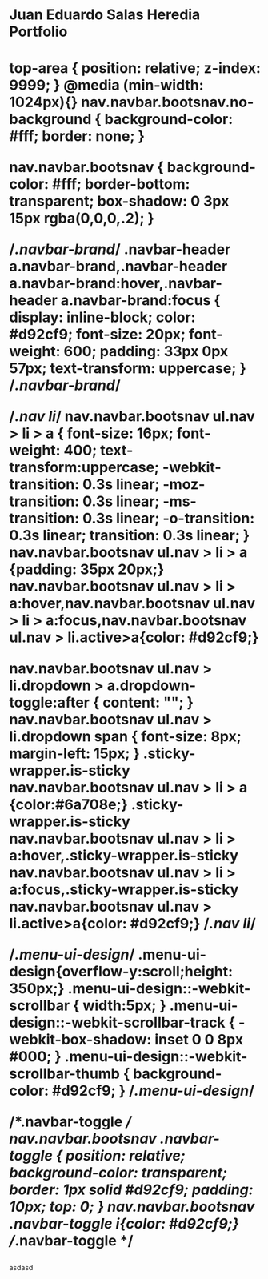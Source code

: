 # Juan Eduardo Salas Heredia Portfolio
<!DOCTYPE html>
<html>
<body>
<h1>top-area {
    position: relative;
    z-index: 9999;
}
@media (min-width: 1024px){}
nav.navbar.bootsnav.no-background {
    background-color: #fff;
    border: none;
}

nav.navbar.bootsnav {
    background-color: #fff;
    border-bottom: transparent;
    box-shadow: 0 3px 15px rgba(0,0,0,.2);
}

/*.navbar-brand*/
.navbar-header a.navbar-brand,.navbar-header a.navbar-brand:hover,.navbar-header a.navbar-brand:focus {
    display: inline-block;
    color: #d92cf9;
    font-size: 20px;
    font-weight: 600;
    padding: 33px 0px 57px;
    text-transform: uppercase;
}
/*.navbar-brand*/

/*.nav li*/
nav.navbar.bootsnav ul.nav > li > a {
    font-size: 16px;
    font-weight: 400;
    text-transform:uppercase;
    -webkit-transition: 0.3s linear; 
    -moz-transition: 0.3s linear; 
    -ms-transition: 0.3s linear; 
    -o-transition: 0.3s linear; 
    transition: 0.3s linear;
}
nav.navbar.bootsnav ul.nav > li > a {padding: 35px 20px;}
nav.navbar.bootsnav ul.nav > li > a:hover,nav.navbar.bootsnav ul.nav > li > a:focus,nav.navbar.bootsnav ul.nav > li.active>a{color: #d92cf9;}

nav.navbar.bootsnav ul.nav > li.dropdown > a.dropdown-toggle:after {
    content: "";
}
nav.navbar.bootsnav ul.nav > li.dropdown span {
    font-size: 8px;
    margin-left: 15px;
}
.sticky-wrapper.is-sticky nav.navbar.bootsnav ul.nav > li > a {color:#6a708e;}
.sticky-wrapper.is-sticky nav.navbar.bootsnav ul.nav > li > a:hover,.sticky-wrapper.is-sticky nav.navbar.bootsnav ul.nav > li > a:focus,.sticky-wrapper.is-sticky nav.navbar.bootsnav ul.nav > li.active>a{color: #d92cf9;}
/*.nav li*/



/*.menu-ui-design*/
.menu-ui-design{overflow-y:scroll;height: 350px;}
.menu-ui-design::-webkit-scrollbar {
    width:5px;
}
.menu-ui-design::-webkit-scrollbar-track {
    -webkit-box-shadow: inset 0 0 8px #000;
}
.menu-ui-design::-webkit-scrollbar-thumb {
  background-color: #d92cf9;
}
/*.menu-ui-design*/



/*.navbar-toggle */
nav.navbar.bootsnav .navbar-toggle {
    position: relative;
    background-color: transparent;
    border: 1px solid #d92cf9;
    padding: 10px;
    top: 0;
}
nav.navbar.bootsnav .navbar-toggle i{color: #d92cf9;}
/*.navbar-toggle */
 </h1>
<p>asdasd</p>
</body>
</Html>
